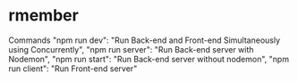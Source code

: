 # rmember
Commands
"npm run dev": "Run Back-end and Front-end Simultaneously using Concurrently", 
"npm run server": "Run Back-end server with Nodemon",
"npm run start": "Run Back-end server without nodemon",
"npm run client": "Run Front-end server" 
